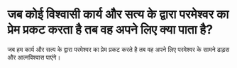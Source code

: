# जब कोई विश्वासी कार्य और सत्य के द्वारा परमेश्वर का प्रेम प्रकट करता है तब वह अपने लिए क्या पाता है?
जब हम कार्य और सत्य के द्वारा परमेश्वर का प्रेम प्रकट करते है तब वह अपने लिए परमेश्वर के सामने ढाढ़स और आत्मविश्वास पाएंगे।